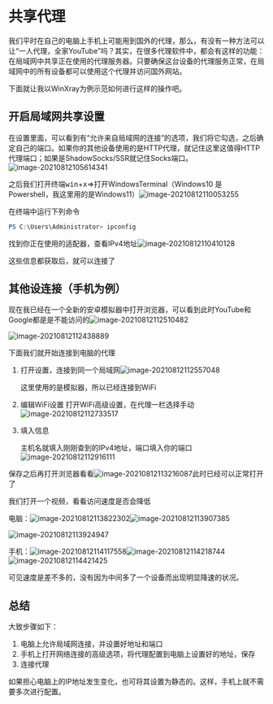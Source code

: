# 共享代理

我们平时在自己的电脑上手机上可能用到国外的代理，那么，有没有一种方法可以让“一人代理，全家YouTube”吗？其实，在很多代理软件中，都会有这样的功能：在局域网中共享正在使用的代理服务器。只要确保这台设备的代理服务正常，在局域网中的所有设备都可以使用这个代理并访问国外网站。

下面就让我以WinXray为例示范如何进行这样的操作吧。

## 开启局域网共享设置

在设置里面，可以看到有“允许来自局域网的连接”的选项，我们将它勾选，之后确定自己的端口。如果你的其他设备使用的是HTTP代理，就记住这里这值得HTTP代理端口；如果是ShadowSocks/SSR就记住Socks端口。![image-20210812105614341](%E5%85%B1%E4%BA%AB%E4%BB%A3%E7%90%86/images/image-20210812105614341.png)

之后我们打开终端<kbd>win</kbd>+<kbd>x</kbd>=>打开WindowsTerminal（Windows10 是Powershell，我这里用的是Windows11）![image-20210812110053255](%E5%85%B1%E4%BA%AB%E4%BB%A3%E7%90%86/images/image-20210812110053255.png)

在终端中运行下列命令

```powershell
PS C:\Users\Administrator> ipconfig
```

找到你正在使用的适配器，查看IPv4地址![image-20210812110410128](%E5%85%B1%E4%BA%AB%E4%BB%A3%E7%90%86/images/image-20210812110410128.png)

这些信息都获取后，就可以连接了

## 其他设连接（手机为例）

现在我已经在一个全新的安卓模拟器中打开浏览器，可以看到此时YouTube和Google都是是不能访问的![image-20210812112510482](%E5%85%B1%E4%BA%AB%E4%BB%A3%E7%90%86/images/image-20210812112510482.png)

![image-20210812112438889](%E5%85%B1%E4%BA%AB%E4%BB%A3%E7%90%86/images/image-20210812112438889.png)



下面我们就开始连接到电脑的代理

1. 打开设置，连接到同一个局域网![image-20210812112557048](%E5%85%B1%E4%BA%AB%E4%BB%A3%E7%90%86/images/image-20210812112557048.png)

   这里使用的是模拟器，所以已经连接到WiFi

2. 编辑WiFi设置
   打开WiFi高级设置，在代理一栏选择手动![image-20210812112733517](%E5%85%B1%E4%BA%AB%E4%BB%A3%E7%90%86/images/image-20210812112733517.png)

3. 填入信息

   主机名就填入刚刚查到的IPv4地址，端口填入你的端口![image-20210812112916111](%E5%85%B1%E4%BA%AB%E4%BB%A3%E7%90%86/images/image-20210812112916111.png)

保存之后再打开浏览器看看![image-20210812113216087](%E5%85%B1%E4%BA%AB%E4%BB%A3%E7%90%86/images/image-20210812113216087.png)此时已经可以正常打开了

我们打开一个视频，看看访问速度是否会降低

电脑：![image-20210812113822302](%E5%85%B1%E4%BA%AB%E4%BB%A3%E7%90%86/images/image-20210812113822302.png)![image-20210812113907385](%E5%85%B1%E4%BA%AB%E4%BB%A3%E7%90%86/images/image-20210812113907385.png)

![image-20210812113924947](%E5%85%B1%E4%BA%AB%E4%BB%A3%E7%90%86/images/image-20210812113924947.png)

手机：![image-20210812114117558](%E5%85%B1%E4%BA%AB%E4%BB%A3%E7%90%86/images/image-20210812114117558.png)![image-20210812114218744](%E5%85%B1%E4%BA%AB%E4%BB%A3%E7%90%86/images/image-20210812114218744.png)![image-20210812114421425](%E5%85%B1%E4%BA%AB%E4%BB%A3%E7%90%86/images/image-20210812114421425.png)

可见速度是差不多的，没有因为中间多了一个设备而出现明显降速的状况。

## 总结

大致步骤如下：

1. 电脑上允许局域网连接，并设置好地址和端口
2. 手机上打开网络连接的高级选项，将代理配置到电脑上设置好的地址，保存
3. 连接代理

如果担心电脑上的IP地址发生变化，也可将其设置为静态的。这样，手机上就不需要多次进行配置。
